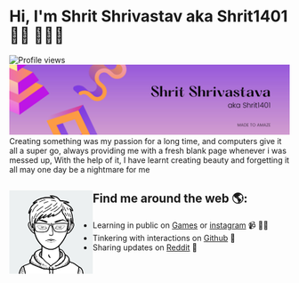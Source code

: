 # Hi, I'm Shrit Shrivastav aka Shrit1401 👋🏾 👩🏾‍💻
![Profile views](https://gpvc.arturio.dev/Shrit1401) 
<img src="https://raw.githubusercontent.com/Shrit1401/Shrit1401/main/%23.png" alt="banner that says Shrit Shrivastava">
Creating something was my passion for a long time, and computers give it all a super go, always providing me with a fresh blank page whenever i was messed up, With the help of it, I have learnt creating beauty and forgetting it all may one day be a nightmare for me


## Find me around the web 🌎: <a href="https://github.com/Shrit1401"><img align="left" width="150" height="150" src="https://raw.githubusercontent.com/Shrit1401/Shrit1401/main/Shrit1401.svg"></a>
- Learning in public on <a href="https://shrit1401.itch.io/">Games</a> or <a href="https://instagram.com/Shrit1401">instagram</a> 📹 ✍🏾
- Tinkering with interactions on <a href="https://github.com/Shrit1401?tab=repositories"> Github</a> 🏓
- Sharing updates on <a href="hhttps://www.reddit.com/user/ShritStuff">Reddit</a> 💼
